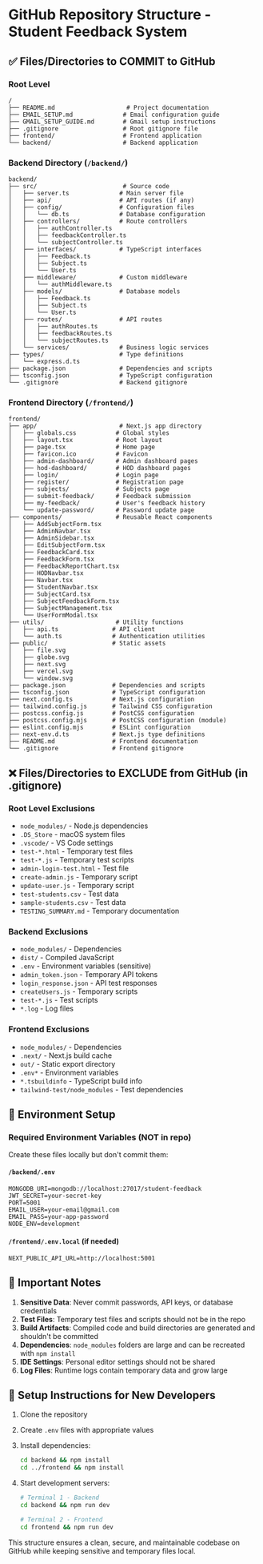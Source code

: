 # GitHub Repository Structure - Student Feedback System

## ✅ Files/Directories to COMMIT to GitHub

### Root Level

```
/
├── README.md                    # Project documentation
├── EMAIL_SETUP.md              # Email configuration guide
├── GMAIL_SETUP_GUIDE.md        # Gmail setup instructions
├── .gitignore                  # Root gitignore file
├── frontend/                   # Frontend application
└── backend/                    # Backend application
```

### Backend Directory (`/backend/`)

```
backend/
├── src/                        # Source code
│   ├── server.ts              # Main server file
│   ├── api/                   # API routes (if any)
│   ├── config/                # Configuration files
│   │   └── db.ts              # Database configuration
│   ├── controllers/           # Route controllers
│   │   ├── authController.ts
│   │   ├── feedbackController.ts
│   │   └── subjectController.ts
│   ├── interfaces/            # TypeScript interfaces
│   │   ├── Feedback.ts
│   │   ├── Subject.ts
│   │   └── User.ts
│   ├── middleware/            # Custom middleware
│   │   └── authMiddleware.ts
│   ├── models/                # Database models
│   │   ├── Feedback.ts
│   │   ├── Subject.ts
│   │   └── User.ts
│   ├── routes/                # API routes
│   │   ├── authRoutes.ts
│   │   ├── feedbackRoutes.ts
│   │   └── subjectRoutes.ts
│   └── services/              # Business logic services
├── types/                     # Type definitions
│   └── express.d.ts
├── package.json               # Dependencies and scripts
├── tsconfig.json              # TypeScript configuration
└── .gitignore                 # Backend gitignore
```

### Frontend Directory (`/frontend/`)

```
frontend/
├── app/                       # Next.js app directory
│   ├── globals.css           # Global styles
│   ├── layout.tsx            # Root layout
│   ├── page.tsx              # Home page
│   ├── favicon.ico           # Favicon
│   ├── admin-dashboard/      # Admin dashboard pages
│   ├── hod-dashboard/        # HOD dashboard pages
│   ├── login/                # Login page
│   ├── register/             # Registration page
│   ├── subjects/             # Subjects page
│   ├── submit-feedback/      # Feedback submission
│   ├── my-feedback/          # User's feedback history
│   └── update-password/      # Password update page
├── components/               # Reusable React components
│   ├── AddSubjectForm.tsx
│   ├── AdminNavbar.tsx
│   ├── AdminSidebar.tsx
│   ├── EditSubjectForm.tsx
│   ├── FeedbackCard.tsx
│   ├── FeedbackForm.tsx
│   ├── FeedbackReportChart.tsx
│   ├── HODNavbar.tsx
│   ├── Navbar.tsx
│   ├── StudentNavbar.tsx
│   ├── SubjectCard.tsx
│   ├── SubjectFeedbackForm.tsx
│   ├── SubjectManagement.tsx
│   └── UserFormModal.tsx
├── utils/                    # Utility functions
│   ├── api.ts               # API client
│   └── auth.ts              # Authentication utilities
├── public/                  # Static assets
│   ├── file.svg
│   ├── globe.svg
│   ├── next.svg
│   ├── vercel.svg
│   └── window.svg
├── package.json             # Dependencies and scripts
├── tsconfig.json            # TypeScript configuration
├── next.config.ts           # Next.js configuration
├── tailwind.config.js       # Tailwind CSS configuration
├── postcss.config.js        # PostCSS configuration
├── postcss.config.mjs       # PostCSS configuration (module)
├── eslint.config.mjs        # ESLint configuration
├── next-env.d.ts            # Next.js type definitions
├── README.md                # Frontend documentation
└── .gitignore               # Frontend gitignore
```

## ❌ Files/Directories to EXCLUDE from GitHub (in .gitignore)

### Root Level Exclusions

- `node_modules/` - Node.js dependencies
- `.DS_Store` - macOS system files
- `.vscode/` - VS Code settings
- `test-*.html` - Temporary test files
- `test-*.js` - Temporary test scripts
- `admin-login-test.html` - Test file
- `create-admin.js` - Temporary script
- `update-user.js` - Temporary script
- `test-students.csv` - Test data
- `sample-students.csv` - Test data
- `TESTING_SUMMARY.md` - Temporary documentation

### Backend Exclusions

- `node_modules/` - Dependencies
- `dist/` - Compiled JavaScript
- `.env` - Environment variables (sensitive)
- `admin_token.json` - Temporary API tokens
- `login_response.json` - API test responses
- `createUsers.js` - Temporary scripts
- `test-*.js` - Test scripts
- `*.log` - Log files

### Frontend Exclusions

- `node_modules/` - Dependencies
- `.next/` - Next.js build cache
- `out/` - Static export directory
- `.env*` - Environment variables
- `*.tsbuildinfo` - TypeScript build info
- `tailwind-test/node_modules` - Test dependencies

## 🔧 Environment Setup

### Required Environment Variables (NOT in repo)

Create these files locally but don't commit them:

#### `/backend/.env`

```env
MONGODB_URI=mongodb://localhost:27017/student-feedback
JWT_SECRET=your-secret-key
PORT=5001
EMAIL_USER=your-email@gmail.com
EMAIL_PASS=your-app-password
NODE_ENV=development
```

#### `/frontend/.env.local` (if needed)

```env
NEXT_PUBLIC_API_URL=http://localhost:5001
```

## 📝 Important Notes

1. **Sensitive Data**: Never commit passwords, API keys, or database credentials
2. **Test Files**: Temporary test files and scripts should not be in the repo
3. **Build Artifacts**: Compiled code and build directories are generated and shouldn't be committed
4. **Dependencies**: `node_modules` folders are large and can be recreated with `npm install`
5. **IDE Settings**: Personal editor settings should not be shared
6. **Log Files**: Runtime logs contain temporary data and grow large

## 🚀 Setup Instructions for New Developers

1. Clone the repository
2. Create `.env` files with appropriate values
3. Install dependencies:
   ```bash
   cd backend && npm install
   cd ../frontend && npm install
   ```
4. Start development servers:

   ```bash
   # Terminal 1 - Backend
   cd backend && npm run dev

   # Terminal 2 - Frontend
   cd frontend && npm run dev
   ```

This structure ensures a clean, secure, and maintainable codebase on GitHub while keeping sensitive and temporary files local.
